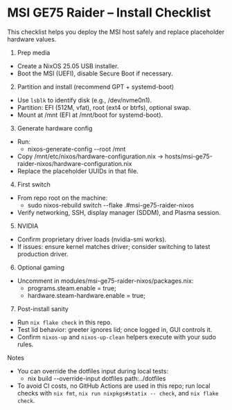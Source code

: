 # MSI GE75 Raider – Install Checklist

This checklist helps you deploy the MSI host safely and replace placeholder hardware values.

1) Prep media
- Create a NixOS 25.05 USB installer.
- Boot the MSI (UEFI), disable Secure Boot if necessary.

2) Partition and install (recommend GPT + systemd-boot)
- Use `lsblk` to identify disk (e.g., /dev/nvme0n1).
- Partition: EFI (512M, vfat), root (ext4 or btrfs), optional swap.
- Mount at /mnt (EFI at /mnt/boot for systemd-boot).

3) Generate hardware config
- Run:
  - nixos-generate-config --root /mnt
- Copy /mnt/etc/nixos/hardware-configuration.nix → hosts/msi-ge75-raider-nixos/hardware-configuration.nix
- Replace the placeholder UUIDs in that file.

4) First switch
- From repo root on the machine:
  - sudo nixos-rebuild switch --flake .#msi-ge75-raider-nixos
- Verify networking, SSH, display manager (SDDM), and Plasma session.

5) NVIDIA
- Confirm proprietary driver loads (nvidia-smi works).
- If issues: ensure kernel matches driver; consider switching to latest production driver.

6) Optional gaming
- Uncomment in modules/msi-ge75-raider-nixos/packages.nix:
  - programs.steam.enable = true;
  - hardware.steam-hardware.enable = true;

7) Post-install sanity
- Run `nix flake check` in this repo.
- Test lid behavior: greeter ignores lid; once logged in, GUI controls it.
- Confirm `nixos-up` and `nixos-up-clean` helpers execute with your sudo rules.

Notes
- You can override the dotfiles input during local tests:
  - nix build --override-input dotfiles path:../dotfiles
- To avoid CI costs, no GitHub Actions are used in this repo; run local checks with `nix fmt`, `nix run nixpkgs#statix -- check`, and `nix flake check`.
